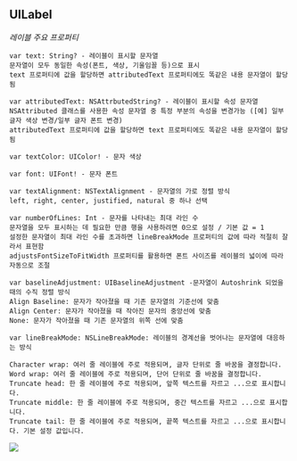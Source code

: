 UILabel
--
*레이블 주요 프로퍼티*

	var text: String? - 레이블이 표시할 문자열
	문자열이 모두 동일한 속성(폰트, 색상, 기울임꼴 등)으로 표시
	text 프로퍼티에 값을 할당하면 attributedText 프로퍼티에도 똑같은 내용 문자열이 할당됨
	
	var attributedText: NSAttrbutedString? - 레이블이 표시할 속성 문자열
	NSAttributed 클래스를 사용한 속성 문자열 중 특정 부분의 속성을 변경가능 ([예] 일부 글자 색상 변경/일부 글자 폰트 변경)
	attributedText 프로퍼티에 값을 할당하면 text 프로퍼티에도 똑같은 내용 문자열이 할당됨
	
	var textColor: UIColor! - 문자 색상
	
	var font: UIFont! - 문자 폰트
	
	var textAlignment: NSTextAlignment - 문자열의 가로 정렬 방식
	left, right, center, justified, natural 중 하나 선택
	
	var numberOfLines: Int - 문자를 나타내는 최대 라인 수
	문자열을 모두 표시하는 데 필요한 만큼 행을 사용하려면 0으로 설정 / 기본 값 = 1
	설정한 문자열이 최대 라인 수를 초과하면 lineBreakMode 프로퍼티의 값에 따라 적절히 잘라서 표현함
	adjustsFontSizeToFitWidth 프로퍼티를 활용하면 폰트 사이즈를 레이블의 넓이에 따라 자동으로 조절
	
	var baselineAdjustment: UIBaselineAdjustment -문자열이 Autoshrink 되었을 때의 수직 정렬 방식
	Align Baseline: 문자가 작아졌을 때 기존 문자열의 기준선에 맞춤
	Align Center: 문자가 작아졌을 때 작아진 문자의 중앙선에 맞춤
	None: 문자가 작아졌을 때 기존 문자열의 위쪽 선에 맞춤
	
	var lineBreakMode: NSLineBreakMode: 레이블의 경계선을 벗어나는 문자열에 대응하는 방식
	
	Character wrap: 여러 줄 레이블에 주로 적용되며, 글자 단위로 줄 바꿈을 결정합니다.
	Word wrap: 여러 줄 레이블에 주로 적용되며, 단어 단위로 줄 바꿈을 결정합니다.
	Truncate head: 한 줄 레이블에 주로 적용되며, 앞쪽 텍스트를 자르고 ...으로 표시합니다.
	Truncate middle: 한 줄 레이블에 주로 적용되며, 중간 텍스트를 자르고 ...으로 표시합니다.
	Truncate tail: 한 줄 레이블에 주로 적용되며, 끝쪽 텍스트를 자르고 ...으로 표시합니다. 기본 설정 값입니다.	
![](/Users/songyeeshin/Desktop/UILabel.png)